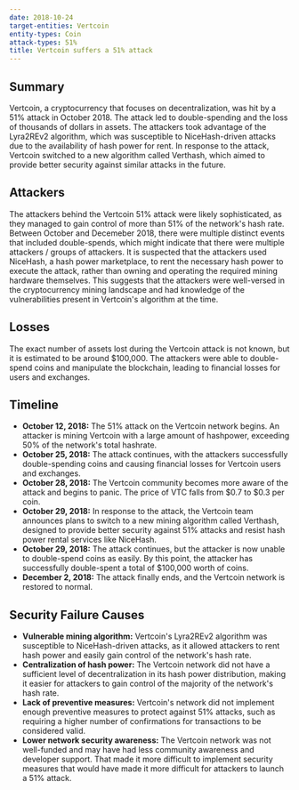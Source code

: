 ```yaml
---
date: 2018-10-24
target-entities: Vertcoin
entity-types: Coin
attack-types: 51%
title: Vertcoin suffers a 51% attack
---
```


## Summary

Vertcoin, a cryptocurrency that focuses on decentralization, was hit by a 51% attack in October 2018. The attack led to double-spending and the loss of thousands of dollars in assets. The attackers took advantage of the Lyra2REv2 algorithm, which was susceptible to NiceHash-driven attacks due to the availability of hash power for rent. In response to the attack, Vertcoin switched to a new algorithm called Verthash, which aimed to provide better security against similar attacks in the future.

## Attackers

The attackers behind the Vertcoin 51% attack were likely sophisticated, as they managed to gain control of more than 51% of the network's hash rate. Between October and Decemeber 2018, there were multiple distinct events that included double-spends, which might indicate that there were multiple attackers / groups of attackers. It is suspected that the attackers used NiceHash, a hash power marketplace, to rent the necessary hash power to execute the attack, rather than owning and operating the required mining hardware themselves. This suggests that the attackers were well-versed in the cryptocurrency mining landscape and had knowledge of the vulnerabilities present in Vertcoin's algorithm at the time.

## Losses

The exact number of assets lost during the Vertcoin attack is not known, but it is estimated to be around $100,000. The attackers were able to double-spend coins and manipulate the blockchain, leading to financial losses for users and exchanges.

## Timeline

- **October 12, 2018:** The 51% attack on the Vertcoin network begins. An attacker is mining Vertcoin with a large amount of hashpower, exceeding 50% of the network's total hashrate.
- **October 25, 2018:** The attack continues, with the attackers successfully double-spending coins and causing financial losses for Vertcoin users and exchanges.
- **October 28, 2018:** The Vertcoin community becomes more aware of the attack and begins to panic. The price of VTC falls from $0.7 to $0.3 per coin.
- **October 29, 2018:** In response to the attack, the Vertcoin team announces plans to switch to a new mining algorithm called Verthash, designed to provide better security against 51% attacks and resist hash power rental services like NiceHash.
- **October 29, 2018:** The attack continues, but the attacker is now unable to double-spend coins as easily. By this point, the attacker has successfully double-spent a total of $100,000 worth of coins.
- **December 2, 2018:** The attack finally ends, and the Vertcoin network is restored to normal.

## Security Failure Causes

- **Vulnerable mining algorithm:** Vertcoin's Lyra2REv2 algorithm was susceptible to NiceHash-driven attacks, as it allowed attackers to rent hash power and easily gain control of the network's hash rate.
- **Centralization of hash power:** The Vertcoin network did not have a sufficient level of decentralization in its hash power distribution, making it easier for attackers to gain control of the majority of the network's hash rate.
- **Lack of preventive measures:** Vertcoin's network did not implement enough preventive measures to protect against 51% attacks, such as requiring a higher number of confirmations for transactions to be considered valid.
- **Lower network security awareness:** The Vertcoin network was not well-funded and may have had less community awareness and developer support. That made it more difficult to implement security measures that would have made it more difficult for attackers to launch a 51% attack.
